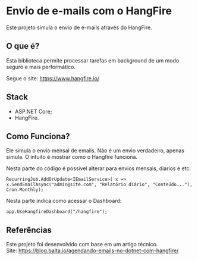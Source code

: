 # Envio de e-mails com o HangFire
Este projeto simula o envio de e-mails através do HangFire.

## O que é?
Esta biblioteca permite processar tarefas em background de um modo seguro e 
mais performático.

Segue o site: https://www.hangfire.io/

## Stack
- ASP.NET Core;
- HangFire.

## Como Funciona?
Ele simula o envio mensal de emails. Não é um envio verdadeiro, apenas simula.
O intuito é mostrar como o Hangfire funciona.

Nesta parte do código é possível alterar para envios mensais, diarios e etc:

`RecurringJob.AddOrUpdate<IEmailService>(
    x => x.SendEmailAsync("admin@site.com", "Relatório diário", "Conteúdo..."),
    Cron.Monthly);`

Nesta parte indica como acessar o Dashboard:

`app.UseHangfireDashboard("/hangfire");`

## Referências
Este projeto foi desenvolvido com base em um artigo técnico. <br>
Site: https://blog.balta.io/agendando-emails-no-dotnet-com-hangfire/
